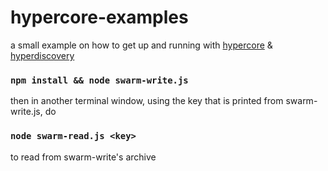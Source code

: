 # hypercore-examples
a small example on how to get up and running with [hypercore](https://github.com/mafintosh/hypercore) & [hyperdiscovery](https://github.com/karissa/hyperdiscovery)
### `npm install && node swarm-write.js`
then in another terminal window, using the key that is printed from swarm-write.js, do

### `node swarm-read.js <key>`
to read from swarm-write's archive
